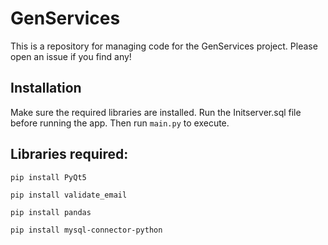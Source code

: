 # GenServices
This is a repository for managing code for the GenServices project. Please open an issue if you find any!

## Installation
Make sure the required libraries are installed. 
Run the Initserver.sql file before running the app.
Then run ```main.py``` to execute. 

## Libraries required:
```
pip install PyQt5
```

```
pip install validate_email
```

```
pip install pandas
```

```
pip install mysql-connector-python
```
